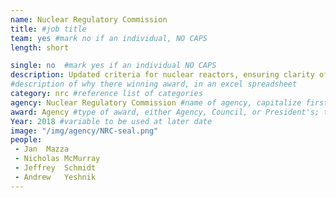 ```yaml
---
name: Nuclear Regulatory Commission
title: #job title
team: yes #mark no if an individual, NO CAPS
length: short

single: no  #mark yes if an individual NO CAPS
description: Updated criteria for nuclear reactors, ensuring clarity of standards and a more timely process of licensing new products that meet the new criteria.
#description of why there winning award, in an excel spreadsheet
category: nrc #reference list of categories
agency: Nuclear Regulatory Commission #name of agency, capitalize first letter of each name
award: Agency #type of award, either Agency, Council, or President's; this is case sensitive so make sure to match the options listed exactly. This section generates the format of the card
Year: 2018 #variable to be used at later date
image: "/img/agency/NRC-seal.png"
people:
 - Jan	Mazza
 - Nicholas	McMurray
 - Jeffrey	Schmidt
 - Andrew	Yeshnik
---
```

